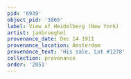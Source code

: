 ```yaml
---
pid: '6939'
object_pid: '3865'
label: View of Heidelberg (New York)
artist: janbrueghel
provenance_date: Dec 14 1911
provenance_location: Amsterdam
provenance_text: 'His sale, Lot #1278'
collection: provenance
order: '2051'
---
```

